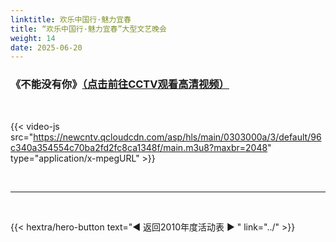 ```yaml
---
linktitle: 欢乐中国行·魅力宜春
title: “欢乐中国行·魅力宜春”大型文艺晚会
weight: 14
date: 2025-06-20
---
```


### 《不能没有你》[（点击前往CCTV观看高清视频）](https://tv.cctv.com/2012/02/28/VIDEinPeuIv8ws2nPTdNGAH4120228.shtml)

<br>

{{< video-js src="https://newcntv.qcloudcdn.com/asp/hls/main/0303000a/3/default/96c340a354554c70ba2fd2fc8ca1348f/main.m3u8?maxbr=2048" type="application/x-mpegURL" >}}




<br>
<hr>
<br>

{{< hextra/hero-button text="◀ 返回2010年度活动表 ▶ " link="../" >}}
